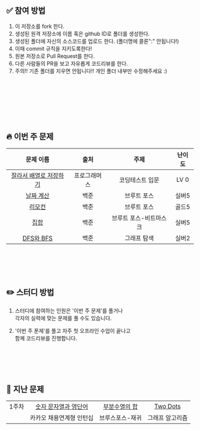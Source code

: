 ## ✅ 참여 방법

1. 이 저장소를 fork 한다. 
2. 생성된 원격 저장소에 이름 혹은 github ID로 폴더를 생성한다. 
3. 생성된 폴더에 자신의 소스코드를 업로드 한다. (폴더명에 콜론":" 안됩니다!) 
4. 이때 commit 규칙을 지키도록한다! 
5. 원본 저장소로 Pull Request를 한다. 
6. 다른 사람들의 PR을 보고 자유롭게 코드리뷰를 한다. 
7. 주의!! 기존 폴더를 지우면 안됩니다!! 개인 폴더 내부만 수정해주세요 :) 

<br/>
<br/> 

#
<br/>
<br/>

 ##  🔥 이번 주 문제
|문제 이름|출처|주제|난이도|
|:-------:|:--------:|:-------:|:-------:|
|[잘라서 배열로 저장하기](https://school.programmers.co.kr/learn/courses/30/lessons/120913)|프로그래머스|코딩테스트 입문|LV 0|
|[날짜 계산](https://www.acmicpc.net/problem/1476)|백준|브루트 포스|실버5|
|[리모컨](https://www.acmicpc.net/problem/1107)|백준|브루트 포스|골드5|
|[집합](https://www.acmicpc.net/problem/11723)|백준|브루트 포스-비트마스크|실버5|
|[DFS와 BFS](https://www.acmicpc.net/problem/1260)|백준|그래프 탐색|실버2|

<br/>
<br/> 

<br/>
<br/>

 ## ✏️ 스터디 방법

1. 스터디에 참여하는 인원은 '이번 주 문제'를 풀거나<br/>
각자의 실력에 맞는 문제를 풀 수도 있습니다.

2. '이번 주 푼제'를 풀고 차주 첫 오프라인 수업이 끝나고<br/> 
함께 코드리뷰를 진행합니다.

<br/>
<br/>
<br/>
<br/> 

## 📔 지난 문제

|||||
|:------:|:------:|:------:|:------:|
|1주차|[숫자 문자열과 영단어](https://school.programmers.co.kr/learn/courses/30/lessons/81301?language=java)|[부분수열의 합](https://www.acmicpc.net/problem/1182)|[Two Dots](https://www.acmicpc.net/problem/16929)
||카카오 채용연계형 인턴십|브루스포스-재귀|그래프 알고리즘|